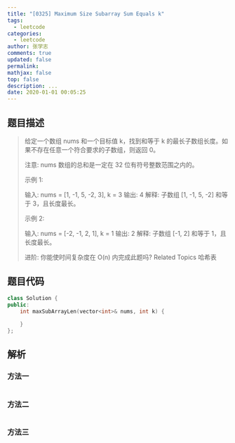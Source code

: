 ```yaml
---
title: "[0325] Maximum Size Subarray Sum Equals k"
tags:
  - leetcode
categories:
  - leetcode
author: 张学志
comments: true
updated: false
permalink:
mathjax: false
top: false
description: ...
date: 2020-01-01 00:05:25
---
```


## 题目描述

> 给定一个数组 nums 和一个目标值 k，找到和等于 k 的最长子数组长度。如果不存在任意一个符合要求的子数组，则返回 0。 
> 
> 注意: 
> nums 数组的总和是一定在 32 位有符号整数范围之内的。 
> 
> 示例 1: 
> 
> 输入: nums = [1, -1, 5, -2, 3], k = 3
> 输出: 4 
> 解释: 子数组 [1, -1, 5, -2] 和等于 3，且长度最长。
> 
> 
> 示例 2: 
> 
> 输入: nums = [-2, -1, 2, 1], k = 1
> 输出: 2 
> 解释: 子数组 [-1, 2] 和等于 1，且长度最长。 
> 
> 进阶: 
> 你能使时间复杂度在 O(n) 内完成此题吗? 
> Related Topics 哈希表

## 题目代码

```cpp
class Solution {
public:
    int maxSubArrayLen(vector<int>& nums, int k) {
        
    }
};
```

## 解析

### 方法一

```cpp

```

### 方法二

```cpp

```

### 方法三

```cpp

```


